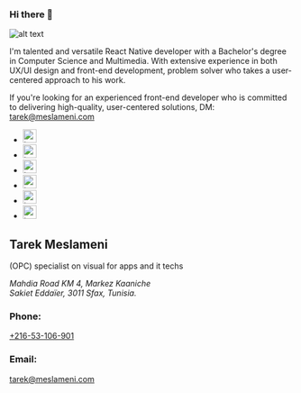 ### Hi there 👋

![alt text](https://scontent.ftun4-2.fna.fbcdn.net/v/t39.30808-6/288491356_10227455121394050_4621545460001525565_n.jpg?_nc_cat=106&ccb=1-7&_nc_sid=19026a&_nc_ohc=3Nv6WWEOweEAX_G37C0&_nc_ht=scontent.ftun4-2.fna&oh=00_AfAH618bh9vSet8guc3gRTQXFchBxj1BhEc2l8vOZ4BIUQ&oe=63F524B4)


I'm talented and versatile React Native developer with a Bachelor's degree in Computer Science and Multimedia. With extensive experience in both UX/UI design and front-end development, problem solver who takes a user-centered approach to his work.

If you're looking for an experienced front-end developer who is committed to delivering high-quality, user-centered solutions, 
DM: tarek@meslameni.com


<ul>
                                <li>
                                    <a href="https://www.behance.net/TarekMeslameni" rel="noopener noreferrer">
                                        <img src="https://meslameni.com/img/social/behance.png" alt="tarek meslameni behance account" width="24" height="24">
                                    </a>
                                </li>
                                <li>
                                    <a href="https://www.instagram.com/meslamenistudio/" rel="noopener noreferrer">
                                        <img src="https://meslameni.com/img/social/instagram.png" alt="tarek meslameni instagram account" width="24" height="24">
                                    </a>
                                </li>
                                <li>
                                    <a href="https://www.facebook.com/MeslameniStudio" rel="noopener noreferrer">
                                        <img src="https://meslameni.com/img/social/facebook.png" alt="tarek meslameni facebook account" width="24" height="24">
                                    </a>
                                </li>
                                <li>
                                    <a href="https://github.com/tarekMes" rel="noopener noreferrer">
                                        <img src="https://meslameni.com/img/social/github.png" alt="tarek meslameni facebook account" width="24" height="24">
                                    </a>
                                </li>
                                <li>
                                    <a href="https://www.linkedin.com/company/meslameni" rel="noopener noreferrer">
                                        <img src="https://meslameni.com/img/social/linkedin.png" alt="tarek meslameni linkedin account" width="24" height="24">
                                    </a>
                                </li>
                                <li>
                                    <a href="https://www.youtube.com/@meslamenistudio" rel="noopener noreferrer">
                                        <img src="https://www.logo.wine/a/logo/YouTube/YouTube-Icon-Full-Color-Logo.wine.svg" alt="tarek meslameni behance account" width="24" height="24">
                                    </a>
                                </li>
</ul>
<div itemscope="" itemtype="https://schema.org/LocalBusiness " class="contain">
                        <h2><span itemprop="name">Tarek Meslameni </span></h2>
                        <p itemprop="description"> (OPC) specialist on visual for apps and it techs
                        </p><address itemprop="address" itemscope="" itemtype="https://schema.org/PostalAddress">
                          <span itemprop="streetAddress">Mahdia Road KM 4, Markez Kaaniche</span> <br>
                          <span itemprop="addressRegion">Sakiet Eddaïer, </span>
                          <span itemprop="postalCode"> 3011  </span>
                          <span itemprop="addressLocality"> Sfax, Tunisia. </span>
                        </address>
                        <div class="contact_action">
                            <span class="contact_promp">
                                <h3>Phone: </h3>  
                                <a itemprop="telephone" href="tel:+21653106901">+216-53-106-901</a> <br>
                            </span>
                            <span class="contact_promp">
                                <h3>Email: </h3>
                                <a itemprop="email" href="mailto:tarek@meslameni.com">tarek@meslameni.com</a>
                            </span>
                        </div>
 </div>
<!--
**tarekMes/tarekMes** is a ✨ _special_ ✨ repository because its `README.md` (this file) appears on your GitHub profile.
connect with me 
<ul>
  <li><a href="https://www.facebook.com/tarekmeslameni">Facebook</a></li
<ul>

Facebook: https://www.facebook.com/tarekmeslameni <br />
Instagram: https://www.instagram.com/meslamenistudio/ <br />
Behance: https://www.behance.net/TarekMeslameni <br />
github: https://github.com/tarekMes <br />
youtube: https://www.youtube.com/@meslamenistudio <br />
Here are some ideas to get you started:

- 🔭 I’m currently working on ...
- 🌱 I’m currently learning ...
- 👯 I’m looking to collaborate on ...
- 🤔 I’m looking for help with ...
- 💬 Ask me about ...
- 📫 How to reach me: ...
- 😄 Pronouns: ...
- ⚡ Fun fact: ...
-->

